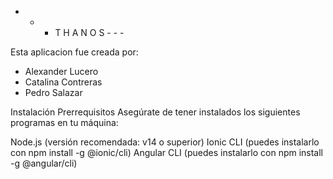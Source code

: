- - - T H A N O S - - - 

Esta aplicacion fue creada por:
  - Alexander Lucero
  - Catalina Contreras
  - Pedro Salazar

Instalación
Prerrequisitos
Asegúrate de tener instalados los siguientes programas en tu máquina:

Node.js (versión recomendada: v14 o superior)
Ionic CLI (puedes instalarlo con npm install -g @ionic/cli)
Angular CLI (puedes instalarlo con npm install -g @angular/cli)

